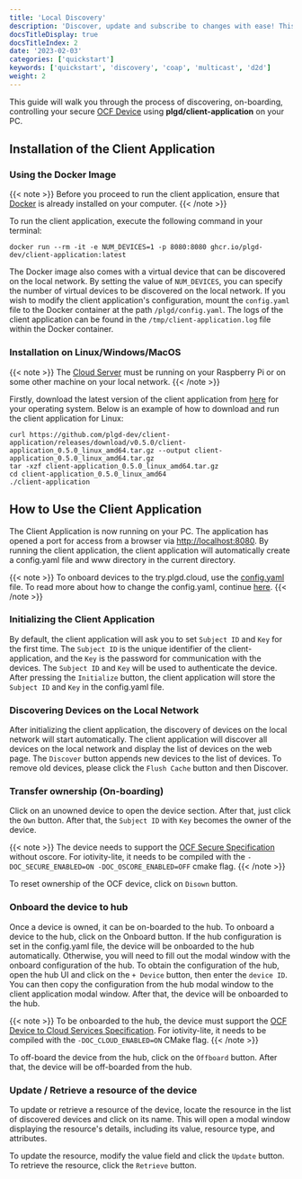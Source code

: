 ```yaml
---
title: 'Local Discovery'
description: 'Discover, update and subscribe to changes with ease! This guide will show you how to find your device, update its properties and stay up-to-date.'
docsTitleDisplay: true
docsTitleIndex: 2
date: '2023-02-03'
categories: ['quickstart']
keywords: ['quickstart', 'discovery', 'coap', 'multicast', 'd2d']
weight: 2
---
```

This guide will walk you through the process of discovering, on-boarding, controlling your secure [OCF Device](https://openconnectivity.org/specs/OCF_Device_Specification_v2.2.6.pdf) using **plgd/client-application** on your PC.

## Installation of the Client Application

### Using the Docker Image

{{< note >}}
Before you proceed to run the client application, ensure that [Docker](https://docs.docker.com/get-docker) is already installed on your computer.
{{< /note >}}

To run the client application, execute the following command in your terminal:

```shell script
docker run --rm -it -e NUM_DEVICES=1 -p 8080:8080 ghcr.io/plgd-dev/client-application:latest
```

The Docker image also comes with a virtual device that can be discovered on the local network. By setting the value of `NUM_DEVICES`, you can specify the number of virtual devices to be discovered on the local network. If you wish to modify the client application's configuration, mount the `config.yaml` file to the Docker container at the path `/plgd/config.yaml`. The logs of the client application can be found in the `/tmp/client-application.log` file within the Docker container.

### Installation on Linux/Windows/MacOS

{{< note >}}
The [Cloud Server](../start-device/) must be running on your Raspberry Pi or on some other machine on your local network.
{{< /note >}}

Firstly, download the latest version of the client application from [here](https://github.com/plgd-dev/client-application/releases) for your operating system. Below is an example of how to download and run the client application for Linux:

```shell script
curl https://github.com/plgd-dev/client-application/releases/download/v0.5.0/client-application_0.5.0_linux_amd64.tar.gz --output client-application_0.5.0_linux_amd64.tar.gz
tar -xzf client-application_0.5.0_linux_amd64.tar.gz
cd client-application_0.5.0_linux_amd64
./client-application
```

## How to Use the Client Application

The Client Application is now running on your PC. The application has opened a port for access from a browser via [http://localhost:8080](http://localhost:8080).
By running the client application, the client application will automatically create a config.yaml file and www directory in the current directory.

{{< note >}}
To onboard devices to the try.plgd.cloud, use the [config.yaml](../remote-access/#configyaml-file) file.
To read more about how to change the config.yaml, continue [here](https://github.com/plgd-dev/client-application#yaml-configuration).
{{< /note >}}

### Initializing the Client Application

By default, the client application will ask you to set `Subject ID` and `Key` for the first time. The `Subject ID` is the unique identifier of the client-application, and the `Key` is the password for communication with the devices. The `Subject ID` and `Key` will be used to authenticate the device. After pressing the `Initialize` button, the client application will store the `Subject ID` and `Key` in the config.yaml file.

### Discovering Devices on the Local Network

After initializing the client application, the discovery of devices on the local network will start automatically. The client application will discover all devices on the local network and display the list of devices on the web page. The `Discover` button appends new devices to the list of devices. To remove old devices, please click the `Flush Cache` button and then Discover.

### Transfer ownership (On-boarding)

Click on an unowned device to open the device section. After that, just click the `Own` button. After that, the `Subject ID` with `Key` becomes the owner of the device.

{{< note >}}
The device needs to support the [OCF Secure Specification](https://openconnectivity.org/specs/OCF_Secure_Specification_v2.2.6.pdf) without oscore.
For iotivity-lite, it needs to be compiled with the `-DOC_SECURE_ENABLED=ON -DOC_OSCORE_ENABLED=OFF` cmake flag.
{{< /note >}}

To reset ownership of the OCF device, click on `Disown` button.

### Onboard the device to hub

Once a device is owned, it can be on-boarded to the hub. To onboard a device to the hub, click on the Onboard button. If the hub configuration is set in the config.yaml file, the device will be onboarded to the hub automatically. Otherwise, you will need to fill out the modal window with the onboard configuration of the hub. To obtain the configuration of the hub, open the hub UI and click on the `+ Device` button, then enter the `device ID`. You can then copy the configuration from the hub modal window to the client application modal window. After that, the device will be onboarded to the hub.

{{< note >}}
To be onboarded to the hub, the device must support the [OCF Device to Cloud Services Specification](https://openconnectivity.org/specs/OCF_Device_To_Cloud_Services_Specification.pdf).
For iotivity-lite, it needs to be compiled with the `-DOC_CLOUD_ENABLED=ON` CMake flag.
{{< /note >}}

To off-board the device from the hub, click on the `Offboard` button. After that, the device will be off-boarded from the hub.

### Update / Retrieve a resource of the device

To update or retrieve a resource of the device, locate the resource in the list of discovered devices and click on its name. This will open a modal window displaying the resource's details, including its value, resource type, and attributes.

To update the resource, modify the value field and click the `Update` button. To retrieve the resource, click the `Retrieve` button.
